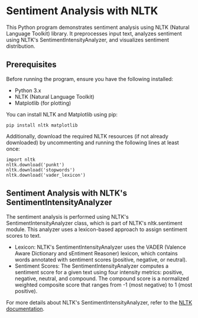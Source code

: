 # Sentiment Analysis with NLTK

This Python program demonstrates sentiment analysis using NLTK (Natural Language Toolkit) library. It preprocesses input text, analyzes sentiment using NLTK's SentimentIntensityAnalyzer, and visualizes sentiment distribution.

## Prerequisites
Before running the program, ensure you have the following installed:

* Python 3.x
* NLTK (Natural Language Toolkit)
* Matplotlib (for plotting)

You can install NLTK and Matplotlib using pip:
~~~
pip install nltk matplotlib
~~~

Additionally, download the required NLTK resources (if not already downloaded) by uncommenting and running the following lines at least once:
~~~
import nltk
nltk.download('punkt')
nltk.download('stopwords')
nltk.download('vader_lexicon')
~~~

## Sentiment Analysis with NLTK's SentimentIntensityAnalyzer
The sentiment analysis is performed using NLTK's SentimentIntensityAnalyzer class, which is part of NLTK's nltk.sentiment module. This analyzer uses a lexicon-based approach to assign sentiment scores to text.
* Lexicon: NLTK's SentimentIntensityAnalyzer uses the VADER (Valence Aware Dictionary and sEntiment Reasoner) lexicon, which contains words annotated with sentiment scores (positive, negative, or neutral).
* Sentiment Scores: The SentimentIntensityAnalyzer computes a sentiment score for a given text using four intensity metrics: positive, negative, neutral, and compound. The compound score is a normalized weighted composite score that ranges from -1 (most negative) to 1 (most positive).

For more details about NLTK's SentimentIntensityAnalyzer, refer to the [NLTK documentation](https://readthedocs.org/projects/nltk/downloads/pdf/latest/).
